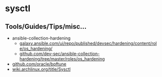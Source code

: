 # sysctl

## Tools/Guides/Tips/misc...

* ansible-collection-hardening
    * [galaxy.ansible.com/ui/repo/published/devsec/hardening/content/role/os_hardening/](https://galaxy.ansible.com/ui/repo/published/devsec/hardening/content/role/os_hardening/)
    * [github.com/dev-sec/ansible-collection-hardening/tree/master/roles/os_hardening](https://github.com/dev-sec/ansible-collection-hardening/tree/master/roles/os_hardening)
* [github.com/oracle/bpftune](https://github.com/oracle/bpftune)
* [wiki.archlinux.org/title/Sysctl](https://wiki.archlinux.org/title/Sysctl)